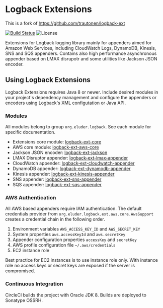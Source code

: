 Logback Extensions
==================

This is a fork of https://github.com/trautonen/logback-ext

[![Build Status](https://circleci.com/gh/WriskHQ/logback-ext.svg?style=shield&circle-token=035569d22c22736f2f7f9cd1ed994231c14481be)](https://circleci.com/gh/WriskHQ/logback-ext)
![License](https://img.shields.io/github/license/WriskHQ/logback-ext.svg?style=flat-square)

Extensions for Logback logging library mainly for appenders aimed for Amazon Web Services,
including CloudWatch Logs, DynamoDB, Kinesis, SNS and SQS appenders. Contains also high
performance asynchronous appender based on LMAX disrupotr and some utilities like Jackson JSON
encoder.


## Using Logback Extensions

Logback Extensions requires Java 8 or newer. Include desired modules in your project's
dependency management and configure the appenders or encoders using Logback's XML configutation
or Java API.


### Modules

All modules belong to group `org.eluder.logback`. See each module for specific documentation.

* Extensions core module: [logback-ext-core](logback-ext-core/)
* AWS core module: [logback-ext-aws-core](logback-ext-aws-core/)
* Jackson JSON encoder: [logback-ext-jackson](logback-ext-jackson/)
* LMAX Disruptor appender: [logback-ext-lmax-appender](logback-ext-lmax-appender/)
* CloudWatch appender: [logback-ext-cloudwatch-appender](logback-ext-cloudwatch-appender/)
* DynamoDB appender: [logback-ext-dynamodb-appender](logback-ext-dynamodb-appender/)
* Kinesis appender: [logback-ext-kinesis-appender](logback-ext-kinesis-appender/)
* SNS appender: [logback-ext-sns-appender](logback-ext-sns-appender/)
* SQS appender: [logback-ext-sqs-appender](logback-ext-sqs-appender/)


### AWS Authentication

All AWS based appenders require IAM authentication. The default credentials provider from
`org.eluder.logback.ext.aws.core.AwsSupport` creates a credential chain in the following order.

1. Environment variables `AWS_ACCESS_KEY_ID` and `AWS_SECRET_KEY`
2. System properties `aws.accessKeyId` and `aws.secretKey`
3. Appender configuration properties `accessKey` and `secretKey`
4. AWS profile configuration file `~/.aws/credentials`
5. EC2 instance role

Best practice for EC2 instances is to use instance role only. With instance role no access keys or
secret keys are exposed if the server is compromised.


### Continuous Integration

CircleCI builds the project with Oracle JDK 8. Builds are deployed
to Sonatype OSSRH.
